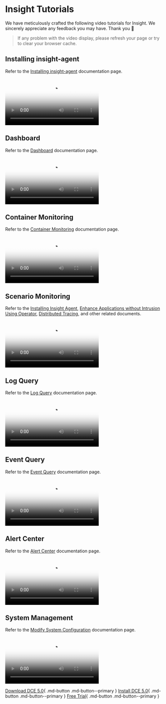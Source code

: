 # Insight Tutorials

We have meticulously crafted the following video tutorials for Insight.
We sincerely appreciate any feedback you may have. Thank you 🙏

> If any problem with the video display, please refresh your page or try to clear your browser cache.

## Installing insight-agent

Refer to the [Installing insight-agent](../insight/quickstart/install/install-agent.md) documentation page.

<div class="responsive-video-container">
<video controls src="https://harbor-test2.cn-sh2.ufileos.com/docs/videos/insight-agent.mp4" preload="metadata" poster="images/insight-agent.png"></video>
</div>

## Dashboard

Refer to the [Dashboard](../insight/user-guide/dashboard/dashboard.md) documentation page.

<div class="responsive-video-container">
<video controls src="https://harbor-test2.cn-sh2.ufileos.com/docs/videos/dashboard.mp4" preload="metadata" poster="images/insight-dashboard.png"></video>
</div>

## Container Monitoring

Refer to the [Container Monitoring](../ghippo/user-guide/workspace/folders.md) documentation page.

<div class="responsive-video-container">
<video controls src="https://harbor-test2.cn-sh2.ufileos.com/docs/videos/container-monitor.mp4" preload="metadata" poster="images/insight-container.png"></video>
</div>

## Scenario Monitoring

Refer to the [Installing Insight Agent](../insight/quickstart/install/install-agent.md), [Enhance Applications without Intrusion Using Operator](../insight/quickstart/otel/operator.md), [Distributed Tracing](../insight/user-guide/trace/trace.md), and other related documents.

<div class="responsive-video-container">
<video controls src="https://harbor-test2.cn-sh2.ufileos.com/docs/videos/trace.mp4" preload="metadata" poster="images/insight-trace.png"></video>
</div>

## Log Query

Refer to the [Log Query](../insight/user-guide/data-query/log.md) documentation page.

<div class="responsive-video-container">
<video controls src="https://harbor-test2.cn-sh2.ufileos.com/docs/videos/logs.mp4" preload="metadata" poster="images/insight-log.png"></video>
</div>

## Event Query

Refer to the [Event Query](../insight/user-guide/infra/event.md) documentation page.

<div class="responsive-video-container">
<video controls src="https://harbor-test2.cn-sh2.ufileos.com/docs/videos/event-query.mp4" preload="metadata" poster="images/event-query.jpg"></video>
</div>

## Alert Center

Refer to the [Alert Center](../insight/user-guide/alert-center/alert-policy.md) documentation page.

<div class="responsive-video-container">
<video controls src="https://harbor-test2.cn-sh2.ufileos.com/docs/videos/alerts.mp4" preload="metadata" poster="images/insight-alert.png"></video>
</div>

## System Management

Refer to the [Modify System Configuration](../insight/user-guide/system-config/modify-config.md) documentation page.

<div class="responsive-video-container">
<video controls src="https://harbor-test2.cn-sh2.ufileos.com/docs/videos/sys-config.mp4" preload="metadata" poster="images/insight-sysconfig.png"></video>
</div>

[Download DCE 5.0](../download/index.md){ .md-button .md-button--primary }
[Install DCE 5.0](../install/index.md){ .md-button .md-button--primary }
[Free Trial](../dce/license0.md){ .md-button .md-button--primary }
